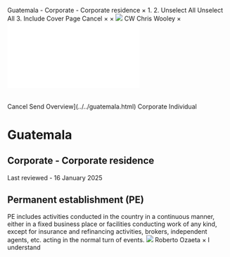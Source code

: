 Guatemala - Corporate - Corporate residence
×
1.
2.
Unselect All
Unselect All
3.
Include Cover Page
Cancel
×
×
![](../../-/media/world-wide-tax-summaries/attachments/global---chris-wooley.ashx%3Frev=ac5e5f3223b34096b1afc2a6009c7320&revision=ac5e5f32-23b3-4096-b1af-c2a6009c7320&hash=859B7ADC84DC2CBEC9760E9E6EE7DE6D0A8BFCDF)
CW
Chris Wooley
×
![](corporate-residence.html)
######
Cancel
Send
Overview](../../guatemala.html)
Corporate
Individual
# Guatemala
## Corporate - Corporate residence
Last reviewed - 16 January 2025
## Permanent establishment (PE)
PE includes activities conducted in the country in a continuous manner, either in a fixed business place or facilities conducting work of any kind, except for insurance and refinancing activities, brokers, independent agents, etc. acting in the normal turn of events.
![](../../-/media/world-wide-tax-summaries/guatemalaroberto-estuardo-ozaetaguatemala--roberto-ozaetajpg20200707161242252.ashx%3Frev=d15c2b7b4be340d5ad7ac33d4977cc27&revision=d15c2b7b-4be3-40d5-ad7a-c33d4977cc27&hash=BE053AD2CE83D42271EA01B1E8E885D86833AE18)
Roberto Ozaeta
×
I understand